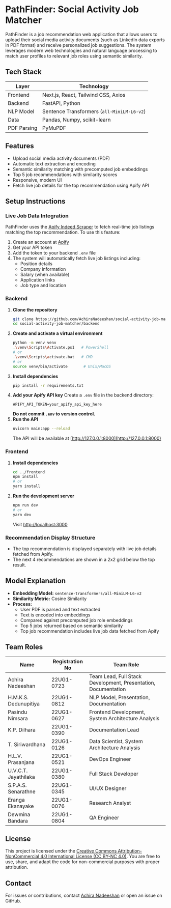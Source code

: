 # PathFinder: Social Activity Job Matcher

PathFinder is a job recommendation web application that allows users to upload their social media activity documents (such as LinkedIn data exports in PDF format) and receive personalized job suggestions. The system leverages modern web technologies and natural language processing to match user profiles to relevant job roles using semantic similarity.



## Tech Stack

| Layer      | Technology                |
|------------|---------------------------|
| Frontend   | Next.js, React, Tailwind CSS, Axios |
| Backend    | FastAPI, Python           |
| NLP Model  | Sentence Transformers (`all-MiniLM-L6-v2`) |
| Data       | Pandas, Numpy, scikit-learn |
| PDF Parsing| PyMuPDF                   |




## Features

- Upload social media activity documents (PDF)
- Automatic text extraction and encoding
- Semantic similarity matching with precomputed job embeddings
- Top 5 job recommendations with similarity scores
- Responsive, modern UI
- Fetch live job details for the top recommendation using Apify API



## Setup Instructions

### Live Job Data Integration
PathFinder uses the [Apify Indeed Scraper](https://apify.com/misceres/indeed-scraper) to fetch real-time job listings matching the top recommendation. To use this feature:

1. Create an account at [Apify](https://apify.com)
2. Get your API token
3. Add the token to your backend `.env` file
4. The system will automatically fetch live job listings including:
   - Position details
   - Company information
   - Salary (when available)
   - Application links
   - Job type and location

### Backend

1. **Clone the repository**
   ```bash
   git clone https://github.com/AchiraNadeeshan/social-activity-job-matcher.git
   cd social-activity-job-matcher/backend
   ```
2. **Create and activate a virtual environment**
   ```bash
   python -m venv venv
   .\venv\Scripts\Activate.ps1   # PowerShell
   # or
   .\venv\Scripts\activate.bat   # CMD
   # or
   source venv/bin/activate       # Unix/MacOS
   ```
3. **Install dependencies**
   ```bash
   pip install -r requirements.txt
   ```
4. **Add your Apify API key**
   Create a `.env` file in the backend directory:
   ```
   APIFY_API_TOKEN=your_apify_api_key_here
   ```
   **Do not commit `.env` to version control.**
5. **Run the API**
   ```bash
   uvicorn main:app --reload
   ```
   The API will be available at [http://127.0.0.1:8000](http://127.0.0.1:8000)


### Frontend

1. **Install dependencies**
   ```bash
   cd ../frontend
   npm install
   # or
   yarn install
   ```
2. **Run the development server**
   ```bash
   npm run dev
   # or
   yarn dev
   ```
   Visit [http://localhost:3000](http://localhost:3000)

### Recommendation Display Structure

- The top recommendation is displayed separately with live job details fetched from Apify.
- The next 4 recommendations are shown in a 2x2 grid below the top result.



## Model Explanation

- **Embedding Model:** `sentence-transformers/all-MiniLM-L6-v2`
- **Similarity Metric:** Cosine Similarity
- **Process:**
  - User PDF is parsed and text extracted
  - Text is encoded into embeddings
  - Compared against precomputed job role embeddings
  - Top 5 jobs returned based on semantic similarity
  - Top job recommendation includes live job data fetched from Apify



## Team Roles

| Name                 | Registration No | Team Role                                             |
|----------------------|-----------------|--------------------------------------------------------|
| Achira Nadeeshan     | 22UG1-0723      | Team Lead, Full Stack Development, Presentation, Documentation |
| H.M.K.S. Dedunupitiya| 22UG1-0812      | NLP Model, Presentation, Documentation                 |
| Pasindu Nimsara      | 22UG1-0627      | Frontend Development, System Architecture Analysis     |
| K.P. Dilhara         | 22UG1-0390      | Documentation Lead                                     |
| T. Siriwardhana      | 22UG1-0126      | Data Scientist, System Architecture Analysis           |
| H.L.V. Prasanjana    | 22UG1-0521      | DevOps Engineer                                        |
| U.V.C.T. Jayathilaka | 22UG1-0380      | Full Stack Developer                                   |
| S.P.A.S. Senarathne  | 22UG1-0345      | UI/UX Designer                                         |
| Eranga Ekanayake     | 22UG1-0076      | Research Analyst                                       |
| Dewmina Bandara      | 22UG1-0804      | QA Engineer                                            |


## License

This project is licensed under the [Creative Commons Attribution-NonCommercial 4.0 International License (CC BY-NC 4.0)](LICENSE). You are free to use, share, and adapt the code for non-commercial purposes with proper attribution.



## Contact

For issues or contributions, contact [Achira Nadeeshan](mailto:hrachiranadeeshan@gmail.com) or open an issue on GitHub.

